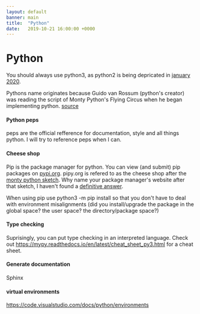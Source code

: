 ```yaml
---
layout: default
banner: main
title:  "Python"
date:   2019-10-21 16:00:00 +0000
---
```

# Python

You should always use python3, as python2 is being depricated in [january 2020](https://www.python.org/dev/peps/pep-0373/). 

Pythons name originates because Guido van Rossum (python's creator) was reading the script of Monty Python's Flying Circus when he began implementing python. [source](https://docs.python.org/2/faq/general.html#why-is-it-called-python)

#### Python peps

peps are the official refference for documentation, style and all things python. I will try to reference peps when I can. 

#### Cheese shop

Pip is the package manager for python. You can view (and submit) pip packages on [pypi.org](pypi.org). pipy.org is refered to as the cheese shop after the [monty python sketch](https://www.youtube.com/watch?v=Hz1JWzyvv8A). Why name your package manager's website after that sketch, I haven't found a [definitive answer](https://wiki.python.org/moin/CheeseShop).

When using pip use python3 -m pip install <packageName> so that you don't have to deal with environment misalignments (did you install/upgrade the package in the global space? the user space? the directory/package space?)

#### Type checking 

Suprisingly, you can put type checking in an interpreted language. Check out https://mypy.readthedocs.io/en/latest/cheat_sheet_py3.html for a cheat sheet.

#### Generate documentation

Sphinx

#### virtual environments

https://code.visualstudio.com/docs/python/environments
